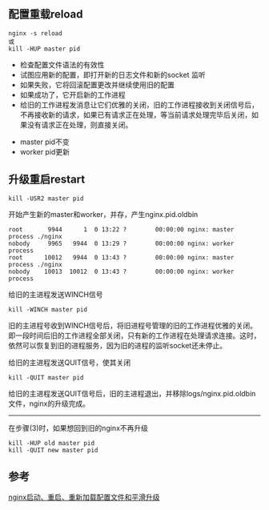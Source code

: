## 配置重载reload
```
nginx -s reload
或
kill -HUP master pid
```
* 检查配置文件语法的有效性
* 试图应用新的配置，即打开新的日志文件和新的socket 监听
* 如果失败，它将回滚配置更改并继续使用旧的配置
* 如果成功了，它开启新的工作进程
* 给旧的工作进程发消息让它们优雅的关闭，旧的工作进程接收到关闭信号后，不再接收新的请求，如果已有请求正在处理，等当前请求处理完毕后关闭，如果没有请求正在处理，则直接关闭。

- master pid不变
- worker pid更新

## 升级重启restart
```
kill -USR2 master pid
```
开始产生新的master和worker，并存，产生nginx.pid.oldbin
```
root       9944      1  0 13:22 ?        00:00:00 nginx: master process ./nginx
nobody     9965   9944  0 13:29 ?        00:00:00 nginx: worker process
root      10012   9944  0 13:43 ?        00:00:00 nginx: master process ./nginx
nobody    10013  10012  0 13:43 ?        00:00:00 nginx: worker process
```

给旧的主进程发送WINCH信号
```
kill -WINCH master pid
```
旧的主进程号收到WINCH信号后，将旧进程号管理的旧的工作进程优雅的关闭。   
即一段时间后旧的工作进程全部关闭，只有新的工作进程在处理请求连接。这时，依然可以恢复到旧的进程服务，因为旧的进程的监听socket还未停止。   
   
给旧的主进程发送QUIT信号，使其关闭
```
kill -QUIT master pid
```
给旧的主进程发送QUIT信号后，旧的主进程退出，并移除logs/nginx.pid.oldbin文件，nginx的升级完成。

-----

在步骤(3)时，如果想回到旧的nginx不再升级   
```
kill -HUP old master pid
kill -QUIT new master pid
```

## 参考
[nginx启动、重启、重新加载配置文件和平滑升级](https://blog.csdn.net/gnail_oug/article/details/52754491)

